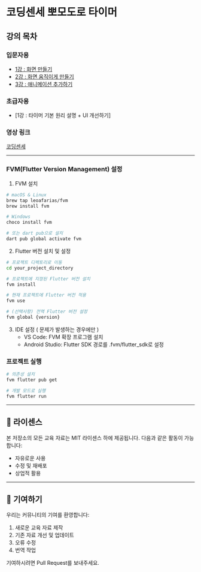 # 코딩센세 뽀모도로 타이머

## 강의 목차

### 입문자용
- [1강 : 화면 만들기](https://youtu.be/ehahAn5YUCk?si=pEj4cwfBW4K2ktWC)
- [2강 : 화면 움직이게 만들기](https://youtu.be/L6y9CjyuuWg?si=CddpsWkdIiW9mjDq)
- [3강 : 애니메이션 추가하기](https://youtu.be/IcTgYYaOKoQ?si=Ll8Vdku-EXCk1ckT)

### 초급자용
- [1강 : 타이머 기본 원리 설명 + UI 개선하기]

### 영상 링크
[코딩센세](https://www.youtube.com/@coding_ez_snese)

---
### FVM(Flutter Version Management) 설정

1. FVM 설치
```bash
# macOS & Linux
brew tap leoafarias/fvm
brew install fvm

# Windows
choco install fvm

# 또는 dart pub으로 설치
dart pub global activate fvm
```

2. Flutter 버전 설치 및 설정
```bash
# 프로젝트 디렉토리로 이동
cd your_project_directory

# 프로젝트에 지정된 Flutter 버전 설치
fvm install

# 현재 프로젝트에 Flutter 버전 적용
fvm use

# (선택사항) 전역 Flutter 버전 설정
fvm global {version}
```

3. IDE 설정 ( 문제가 발생하는 경우에만 )
    - VS Code: FVM 확장 프로그램 설치
    - Android Studio: Flutter SDK 경로를 .fvm/flutter_sdk로 설정

### 프로젝트 실행

```bash
# 의존성 설치
fvm flutter pub get

# 개발 모드로 실행
fvm flutter run
```

---

## 📝 라이센스

본 저장소의 모든 교육 자료는 MIT 라이센스 하에 제공됩니다. 다음과 같은 활동이 가능합니다:

- 자유로운 사용
- 수정 및 재배포
- 상업적 활용

---

## 🤝 기여하기

우리는 커뮤니티의 기여를 환영합니다:

1. 새로운 교육 자료 제작
2. 기존 자료 개선 및 업데이트
3. 오류 수정
4. 번역 작업

기여하시려면 Pull Request를 보내주세요.